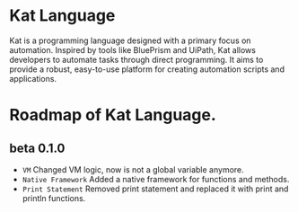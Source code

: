 # Kat Language

Kat is a programming language designed with a primary focus on automation. Inspired by tools like BluePrism and UiPath, Kat allows developers to automate tasks through direct programming. It aims to provide a robust, easy-to-use platform for creating automation scripts and applications.

# Roadmap of Kat Language.

## beta 0.1.0
- `VM` Changed VM logic, now is not a global variable anymore.
- `Native Framework` Added a native framework for functions and methods.
- `Print Statement` Removed print statement and replaced it with print and println functions.